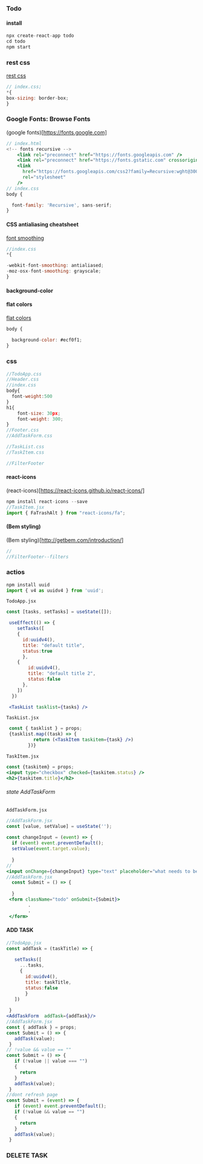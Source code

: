 ### Todo

#### install

```jsx
npx create-react-app todo
cd todo
npm start
```

### rest css

[rest css](https://meyerweb.com/eric/tools/css/reset/)

```jsx
// index.css;
*{
box-sizing: border-box;
}
```

### Google Fonts: Browse Fonts

(google fonts)[https://fonts.google.com]

```jsx
// index.html
<!-- fonts recursive -->
    <link rel="preconnect" href="https://fonts.googleapis.com" />
    <link rel="preconnect" href="https://fonts.gstatic.com" crossorigin />
    <link
      href="https://fonts.googleapis.com/css2?family=Recursive:wght@300;500;700&display=swap"
      rel="stylesheet"
    />
// index.css
body {

  font-family: 'Recursive', sans-serif;
}
```

#### CSS antialiasing cheatsheet
[font smoothing](https://devhints.io/css-antialias)
```jsx
//index.css
*{

-webkit-font-smoothing: antialiased;
-moz-osx-font-smoothing: grayscale;
}
```
#### background-color
#### flat colors
[flat colors](https://flatuicolors.com/palette/defo)
```jsx
body {
	
  background-color: #ecf0f1;
}
```

### css
```jsx
//TodoApp.css
//Header.css
//index.css
body{
  font-weight:500
}
h1{
	font-size: 30px;
	font-weight: 300;
}
//Footer.css
//AddTaskForm.css

//TaskList.css
//TaskItem.css

//FilterFooter
```

#### react-icons
(react-icons)[https://react-icons.github.io/react-icons/]
```jsx
npm install react-icons --save
//TaskItem.jsx
import { FaTrashAlt } from "react-icons/fa";
```

#### (Bem styling)
(Bem styling)[http://getbem.com/introduction/]
```jsx
//
//FilterFooter--filters
```

### actios
```jsx
npm install uuid
import { v4 as uuidv4 } from 'uuid';
```
`TodoApp.jsx`
```jsx
const [tasks, setTasks] = useState([]);

 useEffect(() => {
    setTasks([
    {
      id:uuidv4(),
      title: "default title",
      status:true
      },
    {
        id:uuidv4(),
        title: "default title 2",
        status:false
      },
    ])
  })

 <TaskList tasklist={tasks} />
```

`TaskList.jsx`
```jsx
 const { tasklist } = props;
 {tasklist.map((task) => {
          return (<TaskItem taskitem={task} />)
        })}
```
`TaskItem.jsx`

```jsx
const {taskitem} = props;
<input type="checkbox" checked={taskitem.status} />
<h2>{taskitem.title}</h2>
```

###### state AddTaskForm
`AddTaskForm.jsx`
```jsx
//AddTaskForm.jsx
const [value, setValue] = useState('');
 
const changeInput = (event) => {
  if (event) event.preventDefault();
  setValue(event.target.value);
    
  }
//
<input onChange={changeInput} type="text" placeholder="what needs to be done?" />
//AddTaskForm.jsx
  const Submit = () => {
    
  }
 <form className="todo" onSubmit={Submit}>
        .
        .
 </form>
 ```
 #### ADD TASK
 ```jsx
//TodoApp.jsx
 const addTask = (taskTitle) => {
    
    setTasks([
      ...tasks,
      {
        id:uuidv4(),
        title: taskTitle,
        status:false
        }
    ])
    
  }
 <AddTaskForm  addTask={addTask}/>
 //AddTaskForm.jsx
const { addTask } = props;
const Submit = () => {
    addTask(value);
  }
// !value && value == ""
const Submit = () => {
    if (!value || value === "")
    {
      return
    }
    addTask(value);
  }
//dont refresh page
 const Submit = (event) => {
    if (event) event.preventDefault();
    if (!value && value == "")
    {
      return
    }
    addTask(value);
  }
```
### DELETE TASK